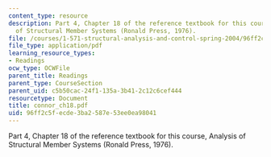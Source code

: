 ```yaml
---
content_type: resource
description: Part 4, Chapter 18 of the reference textbook for this course, Analysis
  of Structural Member Systems (Ronald Press, 1976).
file: /courses/1-571-structural-analysis-and-control-spring-2004/96ff2c5fecde3ba2587e53ee0ea98041_connor_ch18.pdf
file_type: application/pdf
learning_resource_types:
- Readings
ocw_type: OCWFile
parent_title: Readings
parent_type: CourseSection
parent_uid: c5b50cac-24f1-135a-3b41-2c12c6cef444
resourcetype: Document
title: connor_ch18.pdf
uid: 96ff2c5f-ecde-3ba2-587e-53ee0ea98041
---
```

Part 4, Chapter 18 of the reference textbook for this course, Analysis of Structural Member Systems (Ronald Press, 1976).

